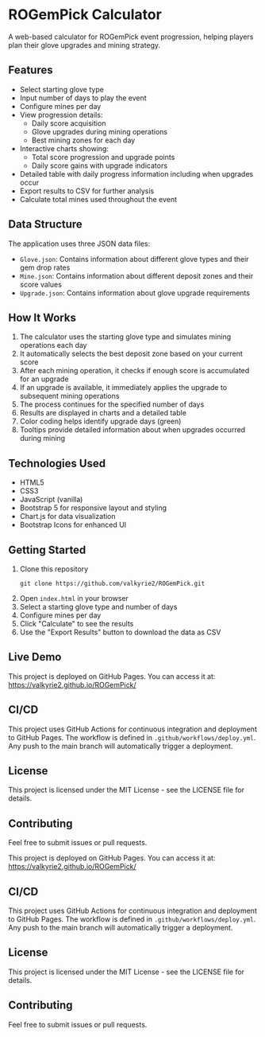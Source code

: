 # ROGemPick Calculator

A web-based calculator for ROGemPick event progression, helping players plan their glove upgrades and mining strategy.

## Features

- Select starting glove type
- Input number of days to play the event
- Configure mines per day
- View progression details:
  - Daily score acquisition
  - Glove upgrades during mining operations
  - Best mining zones for each day
- Interactive charts showing:
  - Total score progression and upgrade points
  - Daily score gains with upgrade indicators
- Detailed table with daily progress information including when upgrades occur
- Export results to CSV for further analysis
- Calculate total mines used throughout the event

## Data Structure

The application uses three JSON data files:

- `Glove.json`: Contains information about different glove types and their gem drop rates
- `Mine.json`: Contains information about different deposit zones and their score values
- `Upgrade.json`: Contains information about glove upgrade requirements

## How It Works

1. The calculator uses the starting glove type and simulates mining operations each day
2. It automatically selects the best deposit zone based on your current score
3. After each mining operation, it checks if enough score is accumulated for an upgrade
4. If an upgrade is available, it immediately applies the upgrade to subsequent mining operations
5. The process continues for the specified number of days
6. Results are displayed in charts and a detailed table
7. Color coding helps identify upgrade days (green)
8. Tooltips provide detailed information about when upgrades occurred during mining

## Technologies Used

- HTML5
- CSS3
- JavaScript (vanilla)
- Bootstrap 5 for responsive layout and styling
- Chart.js for data visualization
- Bootstrap Icons for enhanced UI

## Getting Started

1. Clone this repository
   ```
   git clone https://github.com/valkyrie2/ROGemPick.git
   ```
2. Open `index.html` in your browser
3. Select a starting glove type and number of days
4. Configure mines per day
5. Click "Calculate" to see the results
6. Use the "Export Results" button to download the data as CSV

## Live Demo

This project is deployed on GitHub Pages. You can access it at: https://valkyrie2.github.io/ROGemPick/

## CI/CD

This project uses GitHub Actions for continuous integration and deployment to GitHub Pages. The workflow is defined in `.github/workflows/deploy.yml`. Any push to the main branch will automatically trigger a deployment.

## License

This project is licensed under the MIT License - see the LICENSE file for details.

## Contributing

Feel free to submit issues or pull requests.

This project is deployed on GitHub Pages. You can access it at: https://valkyrie2.github.io/ROGemPick/

## CI/CD

This project uses GitHub Actions for continuous integration and deployment to GitHub Pages. The workflow is defined in `.github/workflows/deploy.yml`. Any push to the main branch will automatically trigger a deployment.

## License

This project is licensed under the MIT License - see the LICENSE file for details.

## Contributing

Feel free to submit issues or pull requests.
